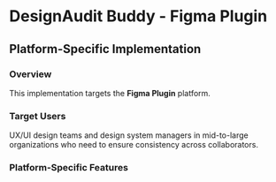 # DesignAudit Buddy - Figma Plugin

## Platform-Specific Implementation

### Overview
This implementation targets the **Figma Plugin** platform.

### Target Users
UX/UI design teams and design system managers in mid-to-large organizations who need to ensure consistency across collaborators.

### Platform-Specific Features
